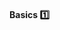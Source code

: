 <link rel="stylesheet" href="{{baseUrl}}/css/textbook.css">

<div class="website-content">

<div id="title">

#### Basics :one: 

</div>

<div id="body">

<panel header="**Use Nouns for Things and Verbs for Actions** :one:"
    type="seamless" alt="indentation">
  <include src="../../practices/practice-nounsAndVerbsAsNames/index.md#main" />
</panel>


</div>

</div>